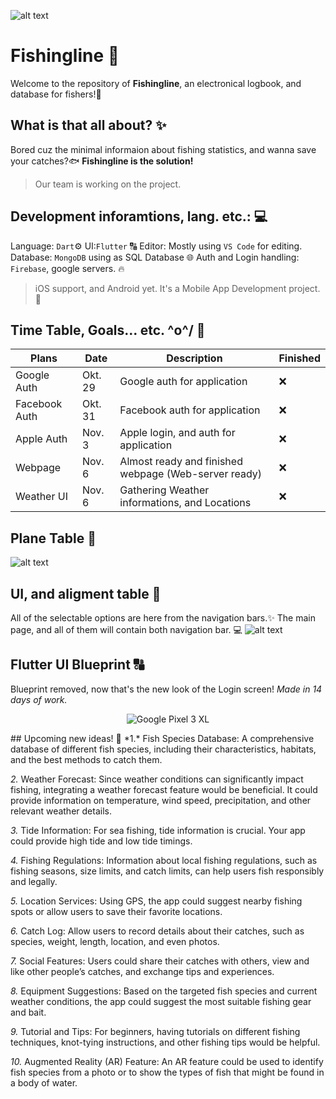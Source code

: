 ![alt text](https://i.ibb.co/yhFvck7/output-onlinepngtools.png)
# Fishingline 🐠
Welcome to the repository of **Fishingline**, an electronical logbook, and database for fishers!🎣
## What is that all about? ✨
Bored cuz the minimal informaion about fishing statistics, and wanna save your catches?🐟
**Fishingline is the solution!**
>Our team is working on the project.
## Development inforamtions, lang. etc.: 💻
Language: ```Dart```⚙️
UI:```Flutter``` 🔠
Editor: Mostly using ```VS Code``` for editing. 
Database: ```MongoDB``` using as SQL Database 🌐 
Auth and Login handling: ```Firebase```, google servers. 🔥
> iOS support, and Android yet. It's a Mobile App Development project. 📱
## Time Table, Goals... etc. \^o^/ 🎇
| Plans | Date | Description | Finished |
| --- | --- | --- | --- |
| Google Auth | Okt. 29 | Google auth for application | ❌ |
| Facebook Auth | Okt. 31 | Facebook auth for application | ❌ |
| Apple Auth | Nov. 3 | Apple login, and auth for application | ❌ |
| Webpage | Nov. 6 | Almost ready and finished webpage (Web-server ready) | ❌ |
| Weather UI | Nov. 6 | Gathering Weather informations, and Locations | ❌ |
## Plane Table 📃 
![alt text](https://i.ibb.co/74GTq4z/plan-table.png)
## UI, and aligment table 🥽
All of the selectable options are here from the navigation bars.✨
The main page, and all of them will contain both navigation bar. 💻
![alt text](https://i.ibb.co/TwdkZ3M/uialigment.png)
## Flutter UI Blueprint 🔠
Blueprint removed, now that's the new look of the Login screen! 
*Made in 14 days of work.*
<p align="center">
  <img src="https://i.ibb.co/3YYM3ZV/image-removebg-preview-1.png" title="Google Pixel 3 XL" alt="Google Pixel 3 XL"/>
</p>
## Upcoming new ideas! 🐠
*1.* Fish Species Database: A comprehensive database of different fish species, including their characteristics, habitats, and the best methods to catch them.

*2.* Weather Forecast: Since weather conditions can significantly impact fishing, integrating a weather forecast feature would be beneficial. It could provide information on temperature, wind speed, precipitation, and other relevant weather details.

*3.* Tide Information: For sea fishing, tide information is crucial. Your app could provide high tide and low tide timings.

*4.* Fishing Regulations: Information about local fishing regulations, such as fishing seasons, size limits, and catch limits, can help users fish responsibly and legally.

*5.* Location Services: Using GPS, the app could suggest nearby fishing spots or allow users to save their favorite locations.

*6.* Catch Log: Allow users to record details about their catches, such as species, weight, length, location, and even photos.

*7.* Social Features: Users could share their catches with others, view and like other people’s catches, and exchange tips and experiences.

*8.* Equipment Suggestions: Based on the targeted fish species and current weather conditions, the app could suggest the most suitable fishing gear and bait.

*9.* Tutorial and Tips: For beginners, having tutorials on different fishing techniques, knot-tying instructions, and other fishing tips would be helpful.

*10.* Augmented Reality (AR) Feature: An AR feature could be used to identify fish species from a photo or to show the types of fish that might be found in a body of water.
